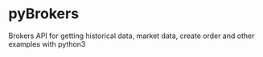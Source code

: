 # pyBrokers

Brokers API for getting historical data, market data, create order and other examples with python3
